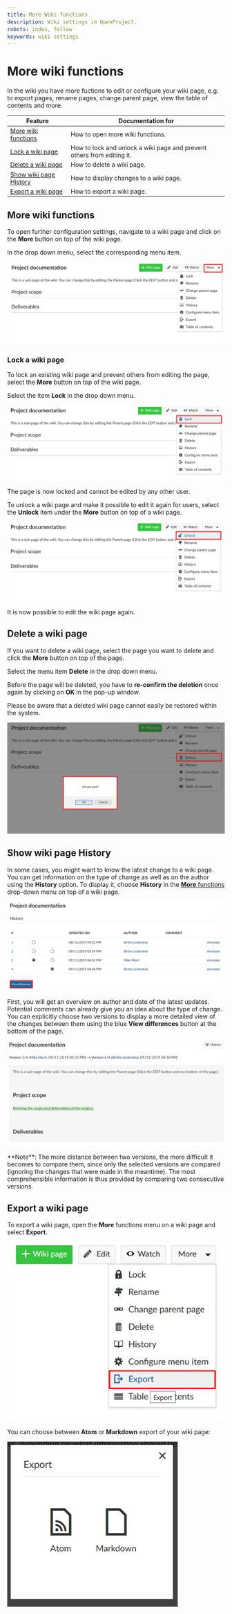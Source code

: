 ```yaml
---
title: More Wiki functions
description: Wiki settings in OpenProject.
robots: index, follow
keywords: wiki settings
---
```


# More wiki functions

In the wiki you have more fuctions to edit or configure your wiki page, e.g. to export pages, rename pages, change parent page, view the table of contents and more.

| Feature                                           | Documentation for                                            |
| ------------------------------------------------- | ------------------------------------------------------------ |
| [More wiki functions](#more-wiki-functions)       | How to open more wiki functions.                             |
| [Lock a wiki page](#lock-a-wiki-page)             | How to lock and unlock a wiki page and prevent others from editing it. |
| [Delete a wiki page](#delete-a-wiki-page)         | How to delete a wiki page.                                   |
| [Show wiki page History](#show-wiki-page-history) | How to display changes to a wiki page.                       |
| [Export a wiki page](#export-a-wiki-page)         | How to export a wiki page.                                   |

## More wiki functions

To open further configuration settings, navigate to a wiki page and click on the **More** button on top of the wiki page.

In the drop down menu, select the corresponding menu item.

![wiki-settings](wiki-settings.png)

### Lock a wiki page

To lock an existing wiki page and prevent others from editing the page, select the **More** button on top of the wiki page.

Select the item **Lock** in the drop down menu.

![lock-wiki](lock-wiki.png)

The page is now locked and cannot be edited by any other user. 

To unlock a wiki page and make it possible to edit it again for users, select the **Unlock** item under the **More** button on top of a wiki page.

![unlock-wiki](unlock-wiki.png)

It is now possible to edit the wiki page again.

## Delete a wiki page

If you want to delete a wiki page, select the page you want to delete and click the **More** button on top of the page.

Select the menu item **Delete** in the drop down menu.

Before the page will be deleted, you have to **re-confirm the deletion** once again by clicking on **OK** in the pop-up window.

Please be aware that a deleted wiki page cannot easily be restored within the system.

![delete-wiki](delete-wiki.png)

## Show wiki page History

In some cases, you might want to know the latest change to a wiki page.  You can get information on the type of change as well as on the author using the **History** option. To display it, choose **History** in the [**More** functions](#more-wiki-functions) drop-down menu on top of a wiki page.

![wiki-history](wiki-history.png)

First, you will get an overview on author and date of the latest updates. Potential comments can already give you an idea about the type of change. You can explicitly choose two versions to display a more detailed view of the changes between them using the blue **View differences** button at the bottom of the page.

![view-differences-wiki](1568213985327.png)

<div class="notice">
**Note**: The more distance between two versions, the more difficult it becomes to compare them, since only the selected versions are compared (ignoring the changes that were made in the meantime). The most comprehensible information is thus provided by comparing two consecutive versions.

</div>

## Export a wiki page

To export a wiki page, open the **More** functions menu on a wiki page and select **Export**.

![export-wiki](export-wiki.png)

You can choose between **Atom** or **Markdown** export of your wiki page:

![wiki-export-options](1568277748319.png)